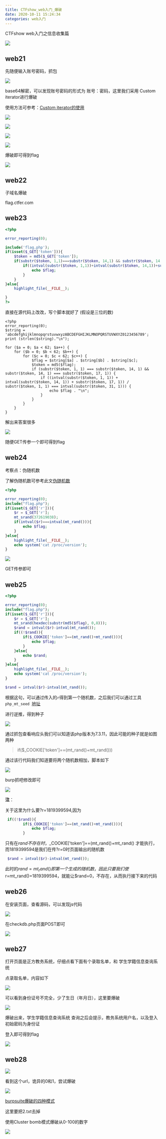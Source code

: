 ```yaml
---
title: CTFshow_web入门_爆破
date: 2020-10-11 15:24:34
categories: web入门
---
```


CTFshow web入门之信息收集篇

<!--more-->

![](http://img.npfs06.top/20210223152515.png?imageView2/0/q/75|watermark/2/text/bnBmczA2LnRvcA==/font/5b6u6L2v6ZuF6buR/fontsize/340/fill/IzAwMDAwMA==/dissolve/62/gravity/SouthEast/dx/10/dy/10)




## web21

先随便输入账号密码，抓包

![](http://img.npfs06.top/20210223152534.png?imageView2/0/q/75|watermark/2/text/bnBmczA2LnRvcA==/font/5b6u6L2v6ZuF6buR/fontsize/340/fill/IzAwMDAwMA==/dissolve/62/gravity/SouthEast/dx/10/dy/10)



base64解密，可以发现账号密码的形式为   账号：密码，这里我们采用 Custom iterator进行爆破

使用方法可参考：<a href='https://www.cnblogs.com/007NBqaq/p/13220297.html' target='_blank'>Custom iterator的使用</a>

![](http://img.npfs06.top/20210223152601.png?imageView2/0/q/75|watermark/2/text/bnBmczA2LnRvcA==/font/5b6u6L2v6ZuF6buR/fontsize/340/fill/IzAwMDAwMA==/dissolve/62/gravity/SouthEast/dx/10/dy/10)

![](http://img.npfs06.top/20210223152616.png?imageView2/0/q/75|watermark/2/text/bnBmczA2LnRvcA==/font/5b6u6L2v6ZuF6buR/fontsize/340/fill/IzAwMDAwMA==/dissolve/62/gravity/SouthEast/dx/10/dy/10)

![](http://img.npfs06.top/20210223152635.png?imageView2/0/q/75|watermark/2/text/bnBmczA2LnRvcA==/font/5b6u6L2v6ZuF6buR/fontsize/340/fill/IzAwMDAwMA==/dissolve/62/gravity/SouthEast/dx/10/dy/10)

![](http://img.npfs06.top/20210223152650.png?imageView2/0/q/75|watermark/2/text/bnBmczA2LnRvcA==/font/5b6u6L2v6ZuF6buR/fontsize/340/fill/IzAwMDAwMA==/dissolve/62/gravity/SouthEast/dx/10/dy/10)





爆破即可得到flag

![](http://img.npfs06.top/20210223152708.png?imageView2/0/q/75|watermark/2/text/bnBmczA2LnRvcA==/font/5b6u6L2v6ZuF6buR/fontsize/340/fill/IzAwMDAwMA==/dissolve/62/gravity/SouthEast/dx/10/dy/10)



## web22

子域名爆破

flag.ctfer.com



## web23

```php
<?php

error_reporting(0);

include('flag.php');
if(isset($_GET['token'])){
    $token = md5($_GET['token']);
    if(substr($token, 1,1)===substr($token, 14,1) && substr($token, 14,1) ===substr($token, 17,1)){
        if((intval(substr($token, 1,1))+intval(substr($token, 14,1))+substr($token, 17,1))/substr($token, 1,1)===intval(substr($token, 31,1))){
            echo $flag;
        }
    }
}else{
    highlight_file(__FILE__);

}
?>

```

直接在源代码上改改，写个脚本就好了 (假设是三位的数)

```
<?php
error_reporting(0);
$string = 'abcdefghijklmnopqrstuvwxyzABCDEFGHIJKLMNOPQRSTUVWXYZ0123456789';
print (strlen($string)."\n");

for ($a = 0; $a < 62; $a++) {
    for ($b = 0; $b < 62; $b++) {
        for ($c = 0; $c < 62; $c++) {
            $flag = $string[$a] . $string[$b] . $string[$c];
            $token = md5($flag);
            if (substr($token, 1, 1) === substr($token, 14, 1) && substr($token, 14, 1) === substr($token, 17, 1)) {
                if ((intval(substr($token, 1, 1)) + intval(substr($token, 14, 1)) + substr($token, 17, 1)) / substr($token, 1, 1) === intval(substr($token, 31, 1))) {
                    echo $flag . "\n";
                }
            }
        }
    }
}
```

解出来答案很多

![](http://img.npfs06.top/20210223152726.png?imageView2/0/q/75|watermark/2/text/bnBmczA2LnRvcA==/font/5b6u6L2v6ZuF6buR/fontsize/340/fill/IzAwMDAwMA==/dissolve/62/gravity/SouthEast/dx/10/dy/10)



随便GET传参一个即可得到flag



## web24

考察点：伪随机数

了解伪随机数可参考此文<a href='https://blog.csdn.net/zss192/article/details/104327432' target='_blank'>伪随机数</a>

```php
<?php

error_reporting(0);
include("flag.php");
if(isset($_GET['r'])){
    $r = $_GET['r'];
    mt_srand(372619038);
    if(intval($r)===intval(mt_rand())){
        echo $flag;
    }
}else{
    highlight_file(__FILE__);
    echo system('cat /proc/version');
}
```

![](http://img.npfs06.top/20210223152748.png?imageView2/0/q/75|watermark/2/text/bnBmczA2LnRvcA==/font/5b6u6L2v6ZuF6buR/fontsize/340/fill/IzAwMDAwMA==/dissolve/62/gravity/SouthEast/dx/10/dy/10)

GET传参即可



## web25

```php
<?php

error_reporting(0);
include("flag.php");
if(isset($_GET['r'])){
    $r = $_GET['r'];
    mt_srand(hexdec(substr(md5($flag), 0,8)));
    $rand = intval($r)-intval(mt_rand());
    if((!$rand)){
        if($_COOKIE['token']==(mt_rand()+mt_rand())){
            echo $flag;
        }
    }else{
        echo $rand;
    }
}else{
    highlight_file(__FILE__);
    echo system('cat /proc/version');
}
```





```php
$rand = intval($r)-intval(mt_rand());
```

根据这句，可以通过传入的`r`得到第一个随机数，之后我们可以通过工具`php_mt_seed `<a href='https://github.com/lepiaf/php_mt_seed' target='_blank'>地址</a>

进行逆推，得到种子

![](http://img.npfs06.top/20210223152840.png?imageView2/0/q/75|watermark/2/text/bnBmczA2LnRvcA==/font/5b6u6L2v6ZuF6buR/fontsize/340/fill/IzAwMDAwMA==/dissolve/62/gravity/SouthEast/dx/10/dy/10)

通过抓包查看响应头我们可以知道该php版本为7.3.11，因此可能的种子就是如图两种

>    if($_COOKIE['token']==(mt_rand()+mt_rand()))

通过该行代码我们知道要将两个随机数相加，脚本如下

![](http://img.npfs06.top/20210223152857.png?imageView2/0/q/75|watermark/2/text/bnBmczA2LnRvcA==/font/5b6u6L2v6ZuF6buR/fontsize/340/fill/IzAwMDAwMA==/dissolve/62/gravity/SouthEast/dx/10/dy/10)



burp抓吧修改即可

![](http://img.npfs06.top/20210223152912.png?imageView2/0/q/75|watermark/2/text/bnBmczA2LnRvcA==/font/5b6u6L2v6ZuF6buR/fontsize/340/fill/IzAwMDAwMA==/dissolve/62/gravity/SouthEast/dx/10/dy/10)

**注**：

关于这里为什么要?r=1819399594,因为

```php
 if((!$rand)){
        if($_COOKIE['token']==(mt_rand()+mt_rand())){
            echo $flag;
        }
```

只有在$rand不存在时，$_COOKIE['token']==(mt_rand()+mt_rand() 才能执行，而1819399594是我们在传?r=0时页面输出的随机数

```php
 $rand = intval($r)-intval(mt_rand());
```

此时的$rand = mt_rand()即第一个生成的随机数，因此只要我们使$r=mt_rand()=1819399594，就能让$rand=0，不存在，从而执行接下来的代码




## web26

在安装页面，查看源码，可以发现js代码

![](http://img.npfs06.top/20210223152937.png?imageView2/0/q/75|watermark/2/text/bnBmczA2LnRvcA==/font/5b6u6L2v6ZuF6buR/fontsize/340/fill/IzAwMDAwMA==/dissolve/62/gravity/SouthEast/dx/10/dy/10)

在checkdb.php页面POST即可

![](http://img.npfs06.top/20210223152952.png?imageView2/0/q/75|watermark/2/text/bnBmczA2LnRvcA==/font/5b6u6L2v6ZuF6buR/fontsize/340/fill/IzAwMDAwMA==/dissolve/62/gravity/SouthEast/dx/10/dy/10)



## web27

打开页面是正方教务系统，仔细点看下面有个录取名单，和 学生学籍信息查询系统

点录取名单，内容如下

![](http://img.npfs06.top/20210223153008.png?imageView2/0/q/75|watermark/2/text/bnBmczA2LnRvcA==/font/5b6u6L2v6ZuF6buR/fontsize/340/fill/IzAwMDAwMA==/dissolve/62/gravity/SouthEast/dx/10/dy/10)

可以看到身份证号不完全，少了生日（年月日），这里要爆破

![](http://img.npfs06.top/20210223153019.png?imageView2/0/q/75|watermark/2/text/bnBmczA2LnRvcA==/font/5b6u6L2v6ZuF6buR/fontsize/340/fill/IzAwMDAwMA==/dissolve/62/gravity/SouthEast/dx/10/dy/10)

爆破出来，学生学籍信息查询系统 查询之后会提示，教务系统用户名，以及登入初始密码为身份证

登入即可得到flag

![](http://img.npfs06.top/20210223153033.png?imageView2/0/q/75|watermark/2/text/bnBmczA2LnRvcA==/font/5b6u6L2v6ZuF6buR/fontsize/340/fill/IzAwMDAwMA==/dissolve/62/gravity/SouthEast/dx/10/dy/10)





## web28

![](http://img.npfs06.top/20210223153055.png?imageView2/0/q/75|watermark/2/text/bnBmczA2LnRvcA==/font/5b6u6L2v6ZuF6buR/fontsize/340/fill/IzAwMDAwMA==/dissolve/62/gravity/SouthEast/dx/10/dy/10)



看到这个url，诡异的0和1，尝试爆破

![](http://img.npfs06.top/20210223153106.png?imageView2/0/q/75|watermark/2/text/bnBmczA2LnRvcA==/font/5b6u6L2v6ZuF6buR/fontsize/340/fill/IzAwMDAwMA==/dissolve/62/gravity/SouthEast/dx/10/dy/10)

<a href='https://blog.csdn.net/qq_39101049/article/details/90234669' target="_blank">burpsuite爆破的四种模式</a>

这里要把2.txt去掉

使用Cluster bomb模式爆破从0-100的数字




![](http://img.npfs06.top/20210223153119.png?imageView2/0/q/75|watermark/2/text/bnBmczA2LnRvcA==/font/5b6u6L2v6ZuF6buR/fontsize/340/fill/IzAwMDAwMA==/dissolve/62/gravity/SouthEast/dx/10/dy/10)